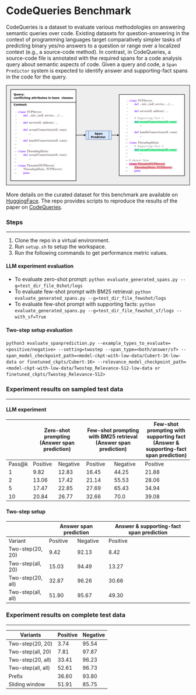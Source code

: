 # CodeQueries Benchmark

CodeQueries is a dataset to evaluate various methodologies on answering semantic queries over code. Existing datasets for question-answering in the context of programming languages target comparatively simpler tasks of predicting binary yes/no answers to a question or range over a localized context (e.g., a source-code method). In contrast, in CodeQueries, a source-code file is annotated with the required spans for a code analysis query about semantic aspects of code. Given a query and code, a `Span Predictor` system is expected to identify answer and supporting-fact spans in the code for the query. 

<p align="center">
    <img src="QA_Task.png" alt="CodeQueries task definition" style="width: 70vw; min-width: 300px;"/>
</p>

More details on the curated dataset for this benchmark are available on [HuggingFace](https://huggingface.co/datasets/thepurpleowl/codequeries).
The repo provides scripts to reproduce the results of the paper on [CodeQueries]().

### Steps
-----------
1. Clone the repo in a virtual environment.
2. Run `setup.sh` to setup the workspace.
3. Run the following commands to get performance metric values.   

#### LLM experiment evaluation
* To evaluate zero-shot prompt: `python evaluate_generated_spans.py --g=test_dir_file_0shot/logs`  
* To evaluate few-shot prompt with BM25 retrieval: `python evaluate_generated_spans.py --g=test_dir_file_fewshot/logs`  
* To evaluate few-shot prompt with supporting facts: `python evaluate_generated_spans.py --g=test_dir_file_fewshot_sf/logs --with_sf=True`


#### Two-step setup evaluation
`python3 evaluate_spanprediction.py --example_types_to_evaluate=<positive/negative> --setting=twostep --span_type=<both/answer/sf> --span_model_checkpoint_path=<model-ckpt-with-low-data/Cubert-1K-low-data or finetuned_ckpts/Cubert-1K> --relevance_model_checkpoint_path=<model-ckpt-with-low-data/Twostep_Relevance-512-low-data or finetuned_ckpts/Twostep_Relevance-512>`


### Experiment results on sampled test data
-----------
#### LLM experiment
<table>
  <thead>
    <tr>
      <th></th>
      <th colspan="2">Zero-shot prompting <br>(Answer span prediction)</th>
      <th colspan="2">Few-shot prompting with BM25 retrieval <br>(Answer span prediction)</th>
      <th> Few-shot prompting with supporting fact <br>(Answer & supporting-fact span prediction)</th>
    </tr>
  </thead>
  <tbody>
    <tr>
      <td>Pass@k</td>
      <td>Positive</td>
      <td>Negative</td>
      <td>Positive</td>
      <td>Negative</td>
      <td>Positive</td>
    </tr>
    <tr>
      <td>1</td>
      <td>9.82</td>
      <td>12.83</td>
      <td>16.45</td>
      <td>44.25</td>
      <td>21.88</td>
    </tr>
    <tr>
      <td>2</td>
      <td>13.06</td>
      <td>17.42</td>
      <td>21.14</td>
      <td>55.53</td>
      <td>28.06</td>
    </tr>
    <tr>
      <td>5</td>
      <td>17.47</td>
      <td>22.85</td>
      <td>27.69</td>
      <td>65.43</td>
      <td>34.94</td>
    </tr>
    <tr>
      <td>10</td>
      <td>20.84</td>
      <td>26.77</td>
      <td>32.66</td>
      <td>70.0</td>
      <td>39.08</td>
    </tr>
  </tbody>
</table>

 #### Two-step setup
 <table>
  <thead>
    <tr>
      <th></th>
      <th colspan="2">Answer span prediction</th>
      <th>Answer & supporting-fact span prediction</th>
    </tr>
  </thead>
  <tbody>
    <tr>
      <td>Variant</td>
      <td>Positive</td>
      <td>Negative</td>
      <td>Positive</td>
    </tr>
    <tr>
      <td>Two-step(20, 20)</td>
      <td>9.42</td>
      <td>92.13</td>
      <td>8.42</td>
    </tr>
    <tr>
      <td>Two-step(all, 20)</td>
      <td>15.03 </td>
      <td>94.49</td>
      <td>13.27</td>
    </tr>
    <tr>
      <td>Two-step(20, all)</td>
      <td>32.87</td>
      <td>96.26</td>
      <td>30.66</td>
    </tr>
    <tr>
      <td>Two-step(all, all)</td>
      <td>51.90</td>
      <td>95.67</td>
      <td>49.30</td>
    </tr>
  </tbody>
</table>


### Experiment results on complete test data
-----------
| Variants                      | Positive     | Negative     |
|-------------------------------|--------------|--------------|
| Two-step(20, 20)              | 3.74         | 95.54        |
| Two-step(all, 20)             | 7.81         | 97.87        |
| Two-step(20, all)             | 33.41        | 96.23        |
| Two-step(all, all)            | 52.61        | 96.73        |
| Prefix                        | 36.60        | 93.80        |
| Sliding window                | 51.91        | 85.75        |
